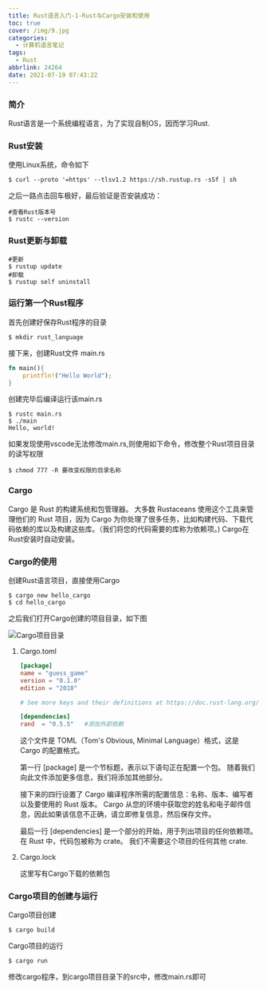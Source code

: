 ```yaml
---
title: Rust语言入门-1-Rust与Cargo安装和使用
toc: true
cover: /img/9.jpg
categories:
  - 计算机语言笔记
tags:
  - Rust
abbrlink: 24264
date: 2021-07-19 07:43:22
---
```


### 简介 

  Rust语言是一个系统编程语言，为了实现自制OS，因而学习Rust.<!-- more -->

### Rust安装

使用Linux系统，命令如下

```shell
$ curl --proto '=https' --tlsv1.2 https://sh.rustup.rs -sSf | sh
```

之后一路点击回车极好，最后验证是否安装成功：

```shell
#查看Rust版本号
$ rustc --version
```

### Rust更新与卸载

```shell
#更新
$ rustup update
#卸载
$ rustup self uninstall
```

### 运行第一个Rust程序

首先创建好保存Rust程序的目录

```shell
$ mkdir rust_language
```

接下来，创建Rust文件 main.rs

```rust
fn main(){
    printfln!("Hello World");
}
```

创建完毕后编译运行该main.rs

```shell
$ rustc main.rs
$ ./main
Hello, world!
```

如果发现使用vscode无法修改main.rs,则使用如下命令，修改整个Rust项目目录的读写权限

```shell
$ chmod 777 -R 要改变权限的目录名称
```

### Cargo

  Cargo 是 Rust 的构建系统和包管理器。 大多数 Rustaceans 使用这个工具来管理他们的 Rust 项目，因为 Cargo 为你处理了很多任务，比如构建代码、下载代码依赖的库以及构建这些库。（我们将您的代码需要的库称为依赖项。)  Cargo在Rust安装时自动安装。

### Cargo的使用

  创建Rust语言项目，直接使用Cargo

```shell
$ cargo new hello_cargo
$ cd hello_cargo
```

之后我们打开Cargo创建的项目目录，如下图

![Cargo项目目录](/img/cargo1.jpg)

1. Cargo.toml

   ```toml
   [package]
   name = "guess_game"
   version = "0.1.0"
   edition = "2018"
   
   # See more keys and their definitions at https://doc.rust-lang.org/cargo/reference/manifest.html
   
   [dependencies]
   rand  = "0.5.5"   #添加外部依赖
   ```

   

   这个文件是 TOML（Tom's Obvious, Minimal Language）格式，这是 Cargo 的配置格式。

   第一行 [package] 是一个节标题，表示以下语句正在配置一个包。 随着我们向此文件添加更多信息，我们将添加其他部分。

   接下来的四行设置了 Cargo 编译程序所需的配置信息：名称、版本、编写者以及要使用的 Rust 版本。 Cargo 从您的环境中获取您的姓名和电子邮件信息，因此如果该信息不正确，请立即修复信息，然后保存文件。 

   最后一行 [dependencies] 是一个部分的开始，用于列出项目的任何依赖项。 在 Rust 中，代码包被称为 crate。 我们不需要这个项目的任何其他 crate.

2. Cargo.lock

   这里写有Cargo下载的依赖包

### Cargo项目的创建与运行

Cargo项目创建

```shell
$ cargo build
```

Cargo项目的运行

```shell
$ cargo run
```

修改cargo程序，到cargo项目目录下的src中，修改main.rs即可

  

